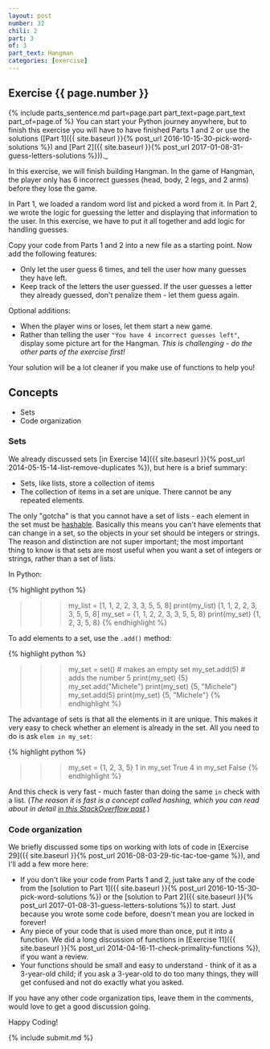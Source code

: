 ```yaml
---
layout: post
number: 32
chili: 2
part: 3
of: 3
part_text: Hangman
categories: [exercise]
---
```


## Exercise {{ page.number }}

{% include parts_sentence.md part=page.part part_text=page.part_text part_of=page.of %} You can start your Python journey anywhere, but to finish this exercise you will have to have finished Parts 1 and 2 or use the solutions ([Part 1]({{ site.baseurl }}{% post_url 2016-10-15-30-pick-word-solutions %}) and [Part 2]({{ site.baseurl }}{% post_url 2017-01-08-31-guess-letters-solutions %}))._

In this exercise, we will finish building Hangman. In the game of Hangman, the player only has 6 incorrect guesses (head, body, 2 legs, and 2 arms) before they lose the game.

In Part 1, we loaded a random word list and picked a word from it. In Part 2, we wrote the logic for guessing the letter and displaying that information to the user. In this exercise, we have to put it all together and add logic for handling guesses.

Copy your code from Parts 1 and 2 into a new file as a starting point. Now add the following features:

* Only let the user guess 6 times, and tell the user how many guesses they have left.
* Keep track of the letters the user guessed. If the user guesses a letter they already guessed, don't penalize them - let them guess again.

Optional additions:

* When the player wins or loses, let them start a new game.
* Rather than telling the user `"You have 4 incorrect guesses left"`, display some picture art for the Hangman. _This is challenging - do the other parts of the exercise first!_

Your solution will be a lot cleaner if you make use of functions to help you!

## Concepts

* Sets
* Code organization

### Sets

We already discussed sets [in Exercise 14]({{ site.baseurl }}{% post_url 2014-05-15-14-list-remove-duplicates %}), but here is a brief summary:

* Sets, like lists, store a collection of items
* The collection of items in a set are unique. There cannot be any repeated elements.

The only "gotcha" is that you cannot have a set of lists - each element in the set must be [hashable](https://docs.python.org/3.6/glossary.html#term-hashable). Basically this means you can't have elements that can change in a set, so the objects in your set should be integers or strings. The reason and distinction are not super important; the most important thing to know is that sets are most useful when you want a set of integers or strings, rather than a set of lists.

In Python:

{% highlight python %}
>>> my_list = [1, 1, 2, 2, 3, 3, 5, 5, 8]
>>> print(my_list)
[1, 1, 2, 2, 3, 3, 5, 5, 8]
>>> my_set = {1, 1, 2, 2, 3, 3, 5, 5, 8}
>>> print(my_set)
{1, 2, 3, 5, 8}
{% endhighlight %}

To add elements to a set, use the `.add()` method:

{% highlight python %}
>>> my_set = set()  # makes an empty set
>>> my_set.add(5)  # adds the number 5
>>> print(my_set)
{5}
>>> my_set.add("Michele")
>>> print(my_set)
{5, "Michele"}
>>> my_set.add(5)
>>> print(my_set)
{5, "Michele"}
{% endhighlight %}

The advantage of sets is that all the elements in it are unique. This makes it very easy to check whether an element is already in the set. All you need to do is ask `elem in my_set`:

{% highlight python %}
>>> my_set = {1, 2, 3, 5}
>>> 1 in my_set
True
>>> 4 in my_set
False
{% endhighlight %}

And this check is very fast - much faster than doing the same `in` check with a list. (_The reason it is fast is a concept called hashing, which you can read about in detail [in this StackOverflow post](http://stackoverflow.com/questions/3949310/how-is-set-implemented)._)

### Code organization

We briefly discussed some tips on working with lots of code in [Exercise 29]({{ site.baseurl }}{% post_url 2016-08-03-29-tic-tac-toe-game %}), and I'll add a few more here:

* If you don't like your code from Parts 1 and 2, just take any of the code from the [solution to Part 1]({{ site.baseurl }}{% post_url 2016-10-15-30-pick-word-solutions %}) or the [solution to Part 2]({{ site.baseurl }}{% post_url 2017-01-08-31-guess-letters-solutions %}) to start. Just because you wrote some code before, doesn't mean you are locked in forever!
* Any piece of your code that is used more than once, put it into a function. We did a long discussion of functions in [Exercise 11]({{ site.baseurl }}{% post_url 2014-04-16-11-check-primality-functions %}), if you want a review.
* Your functions should be small and easy to understand - think of it as a 3-year-old child; if you ask a 3-year-old to do too many things, they will get confused and not do exactly what you asked.

If you have any other code organization tips, leave them in the comments, would love to get a good discussion going.

Happy Coding!

{% include submit.md %}
